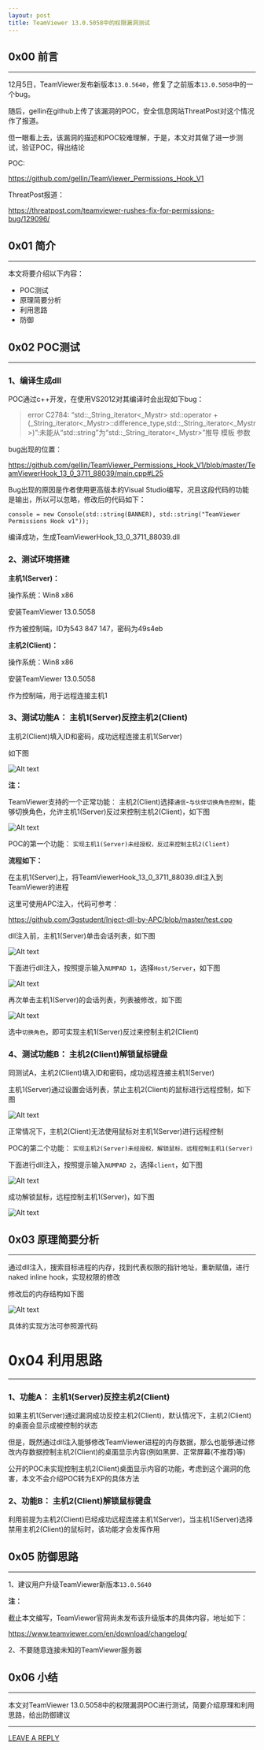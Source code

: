 ```yaml
---
layout: post
title: TeamViewer 13.0.5058中的权限漏洞测试
---
```



## 0x00 前言
---

12月5日，TeamViewer发布新版本`13.0.5640`，修复了之前版本`13.0.5058`中的一个bug。

随后，gellin在github上传了该漏洞的POC，安全信息网站ThreatPost对这个情况作了报道。

但一眼看上去，该漏洞的描述和POC较难理解，于是，本文对其做了进一步测试，验证POC，得出结论

POC:

https://github.com/gellin/TeamViewer_Permissions_Hook_V1

ThreatPost报道：

https://threatpost.com/teamviewer-rushes-fix-for-permissions-bug/129096/

## 0x01 简介
---

本文将要介绍以下内容：

- POC测试
- 原理简要分析
- 利用思路
- 防御

## 0x02 POC测试
---

### 1、编译生成dll

POC通过c++开发，在使用VS2012对其编译时会出现如下bug：

> error C2784: “std::_String_iterator<_Mystr> std::operator +(_String_iterator<_Mystr>::difference_type,std::_String_iterator<_Mystr>)”:未能从“std::string”为“std::_String_iterator<_Mystr>”推导 模板 参数

bug出现的位置：

https://github.com/gellin/TeamViewer_Permissions_Hook_V1/blob/master/TeamViewerHook_13_0_3711_88039/main.cpp#L25

Bug出现的原因是作者使用更高版本的Visual Studio编写，况且这段代码的功能是输出，所以可以忽略，修改后的代码如下：

```
console = new Console(std::string(BANNER), std::string("TeamViewer Permissions Hook v1"));
```

编译成功，生成TeamViewerHook_13_0_3711_88039.dll

### 2、测试环境搭建

**主机1(Server)：** 

操作系统：Win8 x86

安装TeamViewer 13.0.5058

作为被控制端，ID为543 847 147，密码为49s4eb

**主机2(Client)：**

操作系统：Win8 x86

安装TeamViewer 13.0.5058

作为控制端，用于远程连接主机1

### 3、测试功能A： 主机1(Server)反控主机2(Client)

主机2(Client)填入ID和密码，成功远程连接主机1(Server)

如下图

![Alt text](https://raw.githubusercontent.com/3gstudent/BlogPic/master/2017-12-11/2-1.png)

**注：**

TeamViewer支持的一个正常功能： 主机2(Client)选择`通信`-`与伙伴切换角色控制`，能够切换角色，允许主机1(Server)反过来控制主机2(Client)，如下图

![Alt text](https://raw.githubusercontent.com/3gstudent/BlogPic/master/2017-12-11/2-2.png)

POC的第一个功能： `实现主机1(Server)未经授权，反过来控制主机2(Client)`

**流程如下：**

在主机1(Server)上，将TeamViewerHook_13_0_3711_88039.dll注入到TeamViewer的进程

这里可使用APC注入，代码可参考：

https://github.com/3gstudent/Inject-dll-by-APC/blob/master/test.cpp

dll注入前，主机1(Server)单击会话列表，如下图

![Alt text](https://raw.githubusercontent.com/3gstudent/BlogPic/master/2017-12-11/2-3.png)

下面进行dll注入，按照提示输入`NUMPAD 1`，选择`Host/Server`，如下图

![Alt text](https://raw.githubusercontent.com/3gstudent/BlogPic/master/2017-12-11/2-4.png)

再次单击主机1(Server)的会话列表，列表被修改，如下图

![Alt text](https://raw.githubusercontent.com/3gstudent/BlogPic/master/2017-12-11/2-5.png)

选中`切换角色`，即可实现主机1(Server)反过来控制主机2(Client)

### 4、测试功能B： 主机2(Client)解锁鼠标键盘

同测试A，主机2(Client)填入ID和密码，成功远程连接主机1(Server)

主机1(Server)通过设置会话列表，禁止主机2(Client)的鼠标进行远程控制，如下图

![Alt text](https://raw.githubusercontent.com/3gstudent/BlogPic/master/2017-12-11/2-6.png)

正常情况下，主机2(Client)无法使用鼠标对主机1(Server)进行远程控制

POC的第二个功能： `实现主机2(Server)未经授权，解锁鼠标，远程控制主机1(Server)`

下面进行dll注入，按照提示输入`NUMPAD 2`，选择`client`，如下图

![Alt text](https://raw.githubusercontent.com/3gstudent/BlogPic/master/2017-12-11/2-7.png)

成功解锁鼠标，远程控制主机1(Server)，如下图

![Alt text](https://raw.githubusercontent.com/3gstudent/BlogPic/master/2017-12-11/2-8.png)

## 0x03 原理简要分析 
---

通过dll注入，搜索目标进程的内存，找到代表权限的指针地址，重新赋值，进行naked inline hook，实现权限的修改

修改后的内存结构如下图

![Alt text](https://raw.githubusercontent.com/3gstudent/BlogPic/master/2017-12-11/3-1.png)

具体的实现方法可参照源代码

# 0x04 利用思路
---

### 1、功能A： 主机1(Server)反控主机2(Client)

如果主机1(Server)通过漏洞成功反控主机2(Client)，默认情况下，主机2(Client)的桌面会显示成被控制的状态

但是，既然通过dll注入能够修改TeamViewer进程的内存数据，那么也能够通过修改内存数据控制主机2(Client)的桌面显示内容(例如黑屏、正常屏幕(不推荐)等)

公开的POC未实现控制主机2(Client)桌面显示内容的功能，考虑到这个漏洞的危害，本文不会介绍POC转为EXP的具体方法

### 2、功能B： 主机2(Client)解锁鼠标键盘

利用前提为主机2(Client)已经成功远程连接主机1(Server)，当主机1(Server)选择禁用主机2(Client)的鼠标时，该功能才会发挥作用

## 0x05 防御思路
---

1、建议用户升级TeamViewer新版本`13.0.5640`

**注：**

截止本文编写，TeamViewer官网尚未发布该升级版本的具体内容，地址如下：

https://www.teamviewer.com/en/download/changelog/

2、不要随意连接未知的TeamViewer服务器

## 0x06 小结
---

本文对TeamViewer 13.0.5058中的权限漏洞POC进行测试，简要介绍原理和利用思路，给出防御建议


---


[LEAVE A REPLY](https://github.com/3gstudent/feedback/issues/new)


